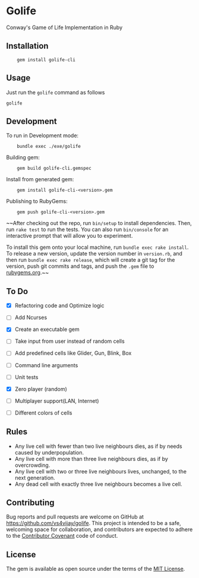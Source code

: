 # Golife
Conway's Game of Life Implementation in Ruby


## Installation
```
    gem install golife-cli
```

## Usage
Just run the `golife` command as follows
```
golife
```

## Development
To run in Development mode:
```
    bundle exec ./exe/golife
```

Building gem:
```
    gem build golife-cli.gemspec
```

Install from generated gem:
```
    gem install golife-cli-<version>.gem
```

Publishing to RubyGems:
```
    gem push golife-cli-<version>.gem
```

~~After checking out the repo, run `bin/setup` to install dependencies. Then, run `rake test` to run the tests. You can also run `bin/console` for an interactive prompt that will allow you to experiment.

To install this gem onto your local machine, run `bundle exec rake install`. To release a new version, update the version number in `version.rb`, and then run `bundle exec rake release`, which will create a git tag for the version, push git commits and tags, and push the `.gem` file to [rubygems.org](https://rubygems.org).~~


## To Do
- [x] Refactoring code and Optimize logic
- [ ] Add Ncurses
- [x] Create an executable gem
- [ ] Take input from user instead of random cells
- [ ] Add predefined cells like Glider, Gun, Blink, Box
- [ ] Command line arguments
- [ ] Unit tests
- [x] Zero player (random)
- [ ] Multiplayer support(LAN, Internet)
- [ ] Different colors of cells


## Rules
- Any live cell with fewer than two live neighbours dies, as if by needs caused by underpopulation.
- Any live cell with more than three live neighbours dies, as if by overcrowding.
- Any live cell with two or three live neighbours lives, unchanged, to the next generation.
- Any dead cell with exactly three live neighbours becomes a live cell.


## Contributing
Bug reports and pull requests are welcome on GitHub at https://github.com/vs4vijay/golife. This project is intended to be a safe, welcoming space for collaboration, and contributors are expected to adhere to the [Contributor Covenant](http://contributor-covenant.org) code of conduct.


## License

The gem is available as open source under the terms of the [MIT License](http://opensource.org/licenses/MIT).
